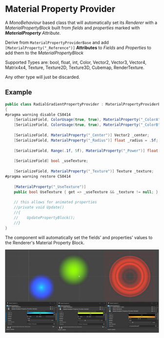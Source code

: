 # Material Property Provider
A _MonoBehaviour_ based class that will automatically set its _Renderer_ with a _MaterialPropertyBlock_ built from _fields_ and _properties_ marked with _**MaterialProperty**_ _Attribute_.

Derive from ```MaterialPropertyProviderBase``` and add ```[MaterialProperty("_Reference")]``` **Attributes** to _Fields_ and _Properties_ to add them to the _MaterialPropertyBlock_

Supported Types are: bool, float, int, Color, Vector2, Vector3, Vector4, Matrix4x4, Texture, Texture2D, Texture3D, Cubemap, RenderTexture.

Any other type will just be discarded.

## Example
```cs
public class RadialGradientPropertyProvider : MaterialPropertyProviderBase
{
#pragma warning disable CS0414
    [SerializeField, ColorUsage(true, true), MaterialProperty("_ColorA")] Color _colorA = Color.yellow;
    [SerializeField, ColorUsage(true, true), MaterialProperty("_ColorB")] Color _colorB = Color.cyan;

    [SerializeField, MaterialProperty("_Center")] Vector2 _center;
    [SerializeField, MaterialProperty("_Radius")] float _radius = .5f;

    [SerializeField, Range(.1f, 5f), MaterialProperty("_Power")] float _power = 1f;

    [SerializeField] bool _useTexture;

    [SerializeField, MaterialProperty("_Texture")] Texture _texture;
#pragma warning restore CS0414

    [MaterialProperty("_UseTexture")]
    public bool UseTexture { get => _useTexture && _texture != null; }

    // this allows for animated properties
    //private void Update()
    //{
    //    UpdatePropertyBlock();
    //}
}
```
The component will automatically set the fields' and properties' values to the Renderer's Material Property Block.

![alt text](Documentation~/images/radial-gradient-sample.png)

